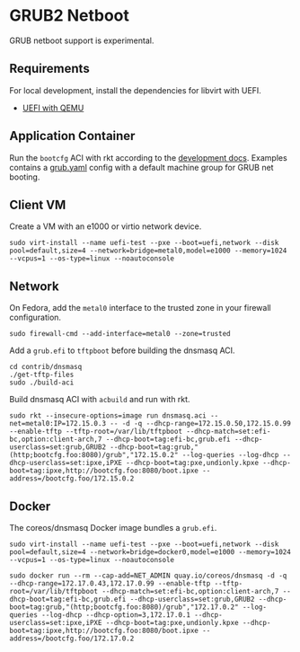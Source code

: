 
# GRUB2 Netboot

GRUB netboot support is experimental.

## Requirements

For local development, install the dependencies for libvirt with UEFI.

* [UEFI with QEMU](https://fedoraproject.org/wiki/Using_UEFI_with_QEMU)

## Application Container

Run the `bootcfg` ACI with rkt according to the [development docs](develop.md). Examples contains a [grub.yaml](../../examples/grub.yaml) config with a default machine group for GRUB net booting.

## Client VM

Create a VM with an e1000 or virtio network device.

    sudo virt-install --name uefi-test --pxe --boot=uefi,network --disk pool=default,size=4 --network=bridge=metal0,model=e1000 --memory=1024 --vcpus=1 --os-type=linux --noautoconsole

## Network

On Fedora, add the `metal0` interface to the trusted zone in your firewall configuration.

    sudo firewall-cmd --add-interface=metal0 --zone=trusted

Add a `grub.efi` to `tftpboot` before building the dnsmasq ACI.

    cd contrib/dnsmasq
    ./get-tftp-files
    sudo ./build-aci

Build dnsmasq ACI with `acbuild` and run with rkt.

    sudo rkt --insecure-options=image run dnsmasq.aci --net=metal0:IP=172.15.0.3 -- -d -q --dhcp-range=172.15.0.50,172.15.0.99 --enable-tftp --tftp-root=/var/lib/tftpboot --dhcp-match=set:efi-bc,option:client-arch,7 --dhcp-boot=tag:efi-bc,grub.efi --dhcp-userclass=set:grub,GRUB2 --dhcp-boot=tag:grub,"(http;bootcfg.foo:8080)/grub","172.15.0.2" --log-queries --log-dhcp --dhcp-userclass=set:ipxe,iPXE --dhcp-boot=tag:pxe,undionly.kpxe --dhcp-boot=tag:ipxe,http://bootcfg.foo:8080/boot.ipxe --address=/bootcfg.foo/172.15.0.2

## Docker

The coreos/dnsmasq Docker image bundles a `grub.efi`.

    sudo virt-install --name uefi-test --pxe --boot=uefi,network --disk pool=default,size=4 --network=bridge=docker0,model=e1000 --memory=1024 --vcpus=1 --os-type=linux --noautoconsole

    sudo docker run --rm --cap-add=NET_ADMIN quay.io/coreos/dnsmasq -d -q --dhcp-range=172.17.0.43,172.17.0.99 --enable-tftp --tftp-root=/var/lib/tftpboot --dhcp-match=set:efi-bc,option:client-arch,7 --dhcp-boot=tag:efi-bc,grub.efi --dhcp-userclass=set:grub,GRUB2 --dhcp-boot=tag:grub,"(http;bootcfg.foo:8080)/grub","172.17.0.2" --log-queries --log-dhcp --dhcp-option=3,172.17.0.1 --dhcp-userclass=set:ipxe,iPXE --dhcp-boot=tag:pxe,undionly.kpxe --dhcp-boot=tag:ipxe,http://bootcfg.foo:8080/boot.ipxe --address=/bootcfg.foo/172.17.0.2

